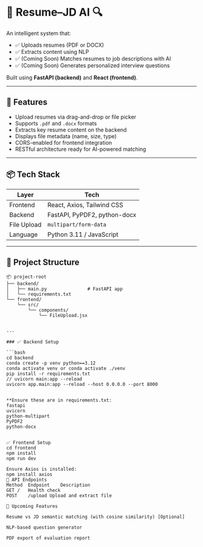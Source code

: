 # 📄 Resume–JD AI 🔍

An intelligent system that:
- ✅ Uploads resumes (PDF or DOCX)
- ✅ Extracts content using NLP
- ✅ (Coming Soon) Matches resumes to job descriptions with AI
- ✅ (Coming Soon) Generates personalized interview questions

Built using **FastAPI (backend)** and **React (frontend)**.

---

## 🚀 Features

- Upload resumes via drag-and-drop or file picker
- Supports `.pdf` and `.docx` formats
- Extracts key resume content on the backend
- Displays file metadata (name, size, type)
- CORS-enabled for frontend integration
- RESTful architecture ready for AI-powered matching

---

## 📦 Tech Stack

| Layer        | Tech                          |
|--------------|-------------------------------|
| Frontend     | React, Axios, Tailwind CSS    |
| Backend      | FastAPI, PyPDF2, python-docx  |
| File Upload  | `multipart/form-data`         |
| Language     | Python 3.11 / JavaScript      |

---

## 📁 Project Structure

```text
📦 project-root
├── backend/
│   ├── main.py               # FastAPI app
│   └── requirements.txt
└── frontend/
    └── src/
        └── components/
            └── FileUpload.jsx


---

### ✅ Backend Setup

```bash
cd backend
conda create -p venv python==3.12
conda activate venv or conda activate ./venv
pip install -r requirements.txt
// uvicorn main:app --reload
uvicorn app.main:app --reload --host 0.0.0.0 --port 8000


**Ensure these are in requirements.txt:
fastapi
uvicorn
python-multipart
PyPDF2
python-docx


✅ Frontend Setup
cd frontend
npm install
npm run dev

Ensure Axios is installed:
npm install axios
🔗 API Endpoints
Method	Endpoint	Description
GET	/	Health check
POST	/upload	Upload and extract file

🧠 Upcoming Features

Resume vs JD semantic matching (with cosine similarity) [Optional]

NLP-based question generator

PDF export of evaluation report

